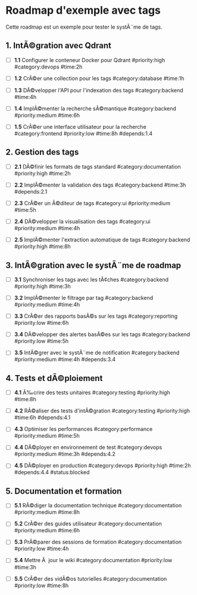 # Roadmap d'exemple avec tags

Cette roadmap est un exemple pour tester le systÃ¨me de tags.

## 1. IntÃ©gration avec Qdrant

- [ ] **1.1** Configurer le conteneur Docker pour Qdrant #priority:high #category:devops #time:2h

- [ ] **1.2** CrÃ©er une collection pour les tags #category:database #time:1h

- [ ] **1.3** DÃ©velopper l'API pour l'indexation des tags #category:backend #time:4h

- [ ] **1.4** ImplÃ©menter la recherche sÃ©mantique #category:backend #priority:medium #time:6h

- [ ] **1.5** CrÃ©er une interface utilisateur pour la recherche #category:frontend #priority:low #time:8h #depends:1.4

## 2. Gestion des tags

- [ ] **2.1** DÃ©finir les formats de tags standard #category:documentation #priority:high #time:2h

- [ ] **2.2** ImplÃ©menter la validation des tags #category:backend #time:3h #depends:2.1

- [ ] **2.3** CrÃ©er un Ã©diteur de tags #category:ui #priority:medium #time:5h

- [ ] **2.4** DÃ©velopper la visualisation des tags #category:ui #priority:medium #time:4h

- [ ] **2.5** ImplÃ©menter l'extraction automatique de tags #category:backend #priority:high #time:8h

## 3. IntÃ©gration avec le systÃ¨me de roadmap

- [ ] **3.1** Synchroniser les tags avec les tÃ¢ches #category:backend #priority:high #time:3h

- [ ] **3.2** ImplÃ©menter le filtrage par tag #category:backend #priority:medium #time:4h

- [ ] **3.3** CrÃ©er des rapports basÃ©s sur les tags #category:reporting #priority:low #time:6h

- [ ] **3.4** DÃ©velopper des alertes basÃ©es sur les tags #category:backend #priority:low #time:5h

- [ ] **3.5** IntÃ©grer avec le systÃ¨me de notification #category:backend #priority:medium #time:4h #depends:3.4

## 4. Tests et dÃ©ploiement

- [ ] **4.1** Ã‰crire des tests unitaires #category:testing #priority:high #time:8h

- [ ] **4.2** RÃ©aliser des tests d'intÃ©gration #category:testing #priority:high #time:6h #depends:4.1

- [ ] **4.3** Optimiser les performances #category:performance #priority:medium #time:5h

- [ ] **4.4** DÃ©ployer en environnement de test #category:devops #priority:medium #time:3h #depends:4.2

- [ ] **4.5** DÃ©ployer en production #category:devops #priority:high #time:2h #depends:4.4 #status:blocked

## 5. Documentation et formation

- [ ] **5.1** RÃ©diger la documentation technique #category:documentation #priority:medium #time:8h

- [ ] **5.2** CrÃ©er des guides utilisateur #category:documentation #priority:medium #time:6h

- [ ] **5.3** PrÃ©parer des sessions de formation #category:documentation #priority:low #time:4h

- [ ] **5.4** Mettre Ã  jour le wiki #category:documentation #priority:low #time:3h

- [ ] **5.5** CrÃ©er des vidÃ©os tutorielles #category:documentation #priority:low #time:8h

